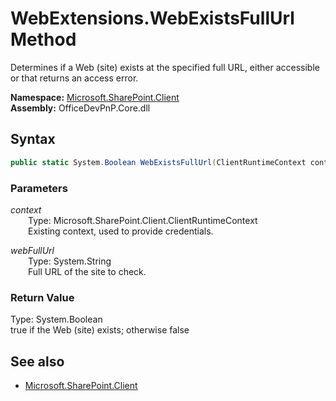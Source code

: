 # WebExtensions.WebExistsFullUrl Method  
Determines if a Web (site) exists at the specified full URL, either accessible or that returns an access error.  

**Namespace:** [Microsoft.SharePoint.Client](Microsoft.SharePoint.Client.md)  
**Assembly:** OfficeDevPnP.Core.dll  
## Syntax
```C#
public static System.Boolean WebExistsFullUrl(ClientRuntimeContext context, String webFullUrl)
```
### Parameters
*context*  
&emsp;&emsp;Type: Microsoft.SharePoint.Client.ClientRuntimeContext  
&emsp;&emsp;Existing context, used to provide credentials.  
  
*webFullUrl*  
&emsp;&emsp;Type: System.String  
&emsp;&emsp;Full URL of the site to check.  
  
### Return Value
Type: System.Boolean  
true if the Web (site) exists; otherwise false

## See also
- [Microsoft.SharePoint.Client](Microsoft.SharePoint.Client.md)
